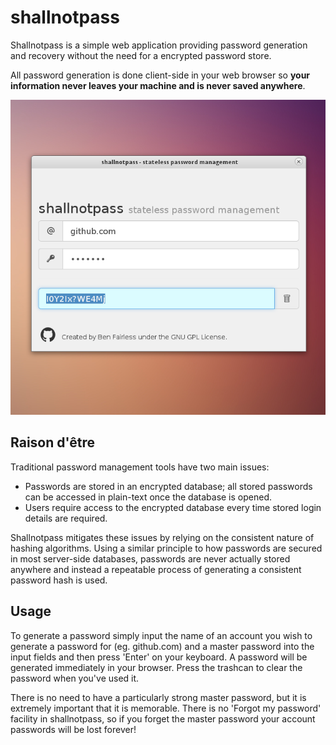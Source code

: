 shallnotpass
============

Shallnotpass is a simple web application providing password generation and
recovery without the need for a encrypted password store.

All password generation is done client-side in your web browser so **your
information never leaves your machine and is never saved anywhere**.

![Screenshot](img/screenshot.png?raw=true)

## Raison d'être

Traditional password management tools have two main issues:

- Passwords are stored in an encrypted database; all stored passwords can be
  accessed in plain-text once the database is opened.
- Users require access to the encrypted database every time stored login
  details are required.

Shallnotpass mitigates these issues by relying on the consistent nature of
hashing algorithms. Using a similar principle to how passwords are secured in
most server-side databases, passwords are never actually stored anywhere and
instead a repeatable process of generating a consistent password hash is used.

## Usage

To generate a password simply input the name of an account you wish to generate
a password for (eg. github.com) and a master password into the input fields and
then press 'Enter' on your keyboard. A password will be generated immediately
in your browser. Press the trashcan to clear the password when you've used it.

There is no need to have a particularly strong master password, but it is
extremely important that it is memorable. There is no 'Forgot my password'
facility in shallnotpass, so if you forget the master password your account
passwords will be lost forever!
